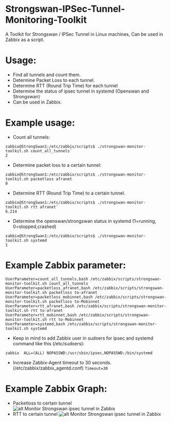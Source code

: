 # Strongswan-IPSec-Tunnel-Monitoring-Toolkit
A Toolkit for Strongswan / IPSec Tunnel in Linux machines, Can be used in Zabbix as a script.

# Usage:
- Find all tunnels and count them.
- Determine Packet Loss to each tunnel.
- Determine RTT (Round Trip Time) for each tunnel
- Determine the status of ipsec tunnel in systemd (Openswan and Strongswan)
- Can be used in Zabbix.

# Example usage:
- Count all tunnels:

```
zabbix@StrongSwan1:/etc/zabbix/scripts$ ./strongswan-monitor-toolkit.sh count_all_tunnels`
2
```


- Determine packet loss to a certain tunnel:

```
zabbix@StrongSwan1:/etc/zabbix/scripts$ ./strongswan-monitor-toolkit.sh packetloss afranet
0
```
- Determine RTT (Round Trip Time) to a certain tunnel.

```
zabbix@StrongSwan1:/etc/zabbix/scripts$ ./strongswan-monitor-toolkit.sh rtt afranet`
6.214
```


- Determine the openswan/strongswan status in systemd (1=running, 0=stopped,crashed)
```
zabbix@StrongSwan1:/etc/zabbix/scripts$ ./strongswan-monitor-toolkit.sh systemd
1
```

# Example Zabbix parameter:

```
UserParameter=count_all_tunnels,bash /etc/zabbix/scripts/strongswan-monitor-toolkit.sh count_all_tunnels
UserParameter=packetloss_afranet,bash /etc/zabbix/scripts/strongswan-monitor-toolkit.sh packetloss to-afranet
UserParameter=packetloss_mobinnet,bash /etc/zabbix/scripts/strongswan-monitor-toolkit.sh packetloss to-Mobinnet
UserParameter=rtt_afranet,bash /etc/zabbix/scripts/strongswan-monitor-toolkit.sh rtt to-afranet
UserParameter=rtt_mobinnet,bash /etc/zabbix/scripts/strongswan-monitor-toolkit.sh rtt to-Mobinnet
UserParameter=systemd,bash /etc/zabbix/scripts/strongswan-monitor-toolkit.sh systemd
```
- Keep in mind to add Zabbix user in sudoers for ipsec and systemd command like this (/etc/sudoers):

`zabbix  ALL=(ALL) NOPASSWD:/usr/sbin/ipsec,NOPASSWD:/bin/systemd`

- Increase Zabbix-Agent timeout to 30 seconds. (/etc/zabbix/zabbix_agentd.conf)
`Timeout=30`


# Example Zabbix Graph:
- Packetloss to certain tunnel
![alt Monitor Strongswan ipsec tunnel in Zabbix](https://github.com/danitfk/Strongswan-IPSec-Tunnel-Monitoring-Toolkit/blob/master/graph.png?raw=true)
- RTT to certain tunnel
![alt Monitor Strongswan ipsec tunnel in Zabbix](https://github.com/danitfk/Strongswan-IPSec-Tunnel-Monitoring-Toolkit/blob/master/graph2.jpg?raw=true)

